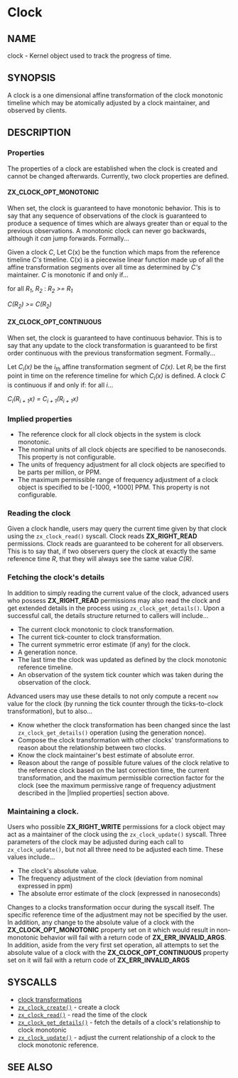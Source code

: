 # Clock

## NAME

clock - Kernel object used to track the progress of time.

## SYNOPSIS

A clock is a one dimensional affine transformation of the clock monotonic
timeline which may be atomically adjusted by a clock maintainer, and observed by
clients.

## DESCRIPTION

### Properties

The properties of a clock are established when the clock is created and cannot
be changed afterwards.  Currently, two clock properties are defined.

#### **ZX_CLOCK_OPT_MONOTONIC**

When set, the clock is guaranteed to have monotonic behavior.  This is to say
that any sequence of observations of the clock is guaranteed to produce a
sequence of times which are always greater than or equal to the previous
observations.  A monotonic clock can never go backwards, although it _can_ jump
forwards.  Formally...

Given a clock _C_, Let C(x) be the function which maps from the reference
timeline _C's_ timeline.  C(x) is a piecewise linear function made up of all the
affine transformation segments over all time as determined  by _C's_ maintainer.
_C_ is monotonic if and only if...

for all _R<sub>1</sub>_, _R<sub>2</sub>_ : _R<sub>2</sub> >= R<sub>1</sub>_

_C(R<sub>2</sub>) >= C(R<sub>2</sub>)_

#### **ZX_CLOCK_OPT_CONTINUOUS**

When set, the clock is guaranteed to have continuous behavior.  This is to say
that any update to the clock transformation is guaranteed to be first order
continuous with the previous transformation segment.  Formally...

Let _C<sub>i</sub>(x)_ be the _i<sub>th</sub>_ affine transformation segment of
_C(x)_.  Let _R<sub>i</sub>_ be the first point in time on the reference timeline
for which _C<sub>i</sub>(x)_ is defined.  A clock _C_ is continuous if and only
if: for all _i_...

_C<sub>i</sub>(R<sub>i + 1</sub>x) = C<sub>i + 1</sub>(R<sub>i + 1</sub>x)_

### Implied properties

+ The reference clock for all clock objects in the system is clock monotonic.
+ The nominal units of all clock objects are specified to be nanoseconds.  This
  property is not configurable.
+ The units of frequency adjustment for all clock objects are specified to be
  parts per million, or PPM.
+ The maximum permissible range of frequency adjustment of a clock object is
  specified to be [-1000, +1000] PPM.  This property is not configurable.

### Reading the clock

Given a clock handle, users may query the current time given by that clock using
the `zx_clock_read()` syscall.  Clock reads **ZX_RIGHT_READ** permissions.  Clock
reads are guaranteed to be coherent for all observers.  This is to say that, if
two observers query the clock at exactly the same reference time _R_, that they
will always see the same value _C(R)_.

### Fetching the clock's details

In addition to simply reading the current value of the clock, advanced users who
possess **ZX_RIGHT_READ** permissions may also read the clock and get extended
details in the process using `zx_clock_get_details()`.  Upon a successful call,
the details structure returned to callers will include...

+ The current clock monotonic to clock transformation.
+ The current tick-counter to clock transformation.
+ The current symmetric error estimate (if any) for the clock.
+ A generation nonce.
+ The last time the clock was updated as defined by the clock monotonic
  reference timeline.
+ An observation of the system tick counter which was taken during the
  observation of the clock.

Advanced users may use these details to not only compute a recent `now` value
for the clock (by running the tick counter through the ticks-to-clock
transformation), but to also...

+ Know whether the clock transformation has been changed since the last
  `zx_clock_get_details()` operation (using the generation nonce).
+ Compose the clock transformation with other clocks' transformations to reason
  about the relationship between two clocks.
+ Know the clock maintainer's best estimate of absolute error.
+ Reason about the range of possible future values of the clock relative to the
  reference clock based on the last correction time, the current transformation,
  and the maximum permissible correction factor for the clock (see the maximum
  permissive range of frequency adjustment described in the |Implied properties|
  section above.

### Maintaining a clock.

Users who possible **ZX_RIGHT_WRITE** permissions for a clock object may act as a
maintainer of the clock using the `zx_clock_update()` syscall.  Three parameters
of the clock may be adjusted during each call to `zx_clock_update()`, but not
all three need to be adjusted each time.  These values include...

+ The clock's absolute value.
+ The frequency adjustment of the clock (deviation from nominal expressed in
  ppm)
+ The absolute error estimate of the clock (expressed in nanoseconds)

Changes to a clocks transformation occur during the syscall itself.  The
specific reference time of the adjustment may not be specified by the user.  In
addition, any change to the absolute value of a clock with the
**ZX_CLOCK_OPT_MONOTONIC** property set on it which would result in non-monotonic
behavior will fail with a return code of **ZX_ERR_INVALID_ARGS**.  In addition,
aside from the very first set operation, all attempts to set the absolute value
of a clock with the **ZX_CLOCK_OPT_CONTINUOUS** property set on it will fail with
a return code of **ZX_ERR_INVALID_ARGS**

## SYSCALLS

 - [clock transformations](clock_transformations.md)
 - [`zx_clock_create()`] - create a clock
 - [`zx_clock_read()`] - read the time of the clock
 - [`zx_clock_get_details()`] - fetch the details of a clock's relationship to clock monotonic
 - [`zx_clock_update()`] - adjust the current relationship of a clock to the clock monotonic reference.

## SEE ALSO

[`zx_clock_create()`]: ../syscalls/clock_create.md
[`zx_clock_read()`]: ../syscalls/clock_read.md
[`zx_clock_get_details()`]: ../syscalls/clock_get_details.md
[`zx_clock_update()`]: ../syscalls/clock_update.md
